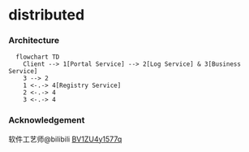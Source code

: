 # distributed
### Architecture

```mermaid
  flowchart TD
    Client --> 1[Portal Service] --> 2[Log Service] & 3[Business Service]
    3 --> 2
    1 <-.-> 4[Registry Service]
    2 <-.-> 4
    3 <-.-> 4
```

### Acknowledgement
软件工艺师@bilibili [BV1ZU4y1577q](https://www.bilibili.com/video/BV1ZU4y1577q)
